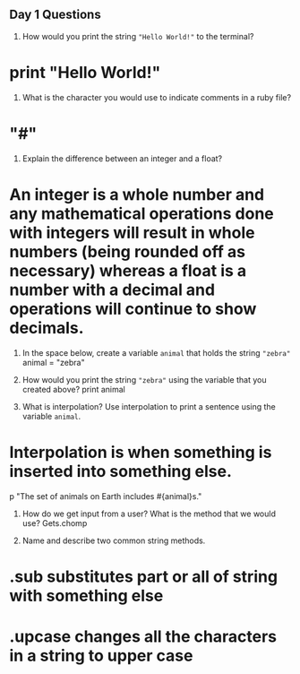 ## Day 1 Questions

1. How would you print the string `"Hello World!"` to the terminal?
# print "Hello World!"

1. What is the character you would use to indicate comments in a ruby file?
# "#"

1. Explain the difference between an integer and a float?
# An integer is a whole number and any mathematical operations done with integers will result in whole numbers (being rounded off as necessary) whereas a float is a number with a decimal and operations will continue to show decimals.

1. In the space below, create a variable `animal` that holds the string `"zebra"`
animal = "zebra"

1. How would you print the string `"zebra"` using the variable that you created above?
print animal

1. What is interpolation? Use interpolation to print a sentence using the variable `animal`.
# Interpolation is when something is inserted into something else.
p "The set of animals on Earth includes #{animal}s."

1. How do we get input from a user? What is the method that we would use?
Gets.chomp

1. Name and describe two common string methods.
# .sub substitutes part or all of string with something else
# .upcase changes all the characters in a string to upper case
